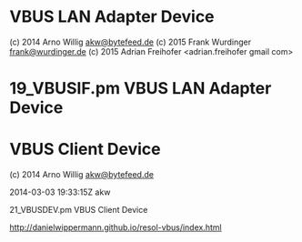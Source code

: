 # VBUS LAN Adapter Device

 (c) 2014 Arno Willig <akw@bytefeed.de>
 (c) 2015 Frank Wurdinger <frank@wurdinger.de>
 (c) 2015 Adrian Freihofer <adrian.freihofer gmail com>

# 19_VBUSIF.pm    VBUS LAN Adapter Device


# VBUS Client Device

 (c) 2014 Arno Willig <akw@bytefeed.de>
 
  2014-03-03 19:33:15Z akw 


21_VBUSDEV.pm   VBUS Client Device 


http://danielwippermann.github.io/resol-vbus/index.html
